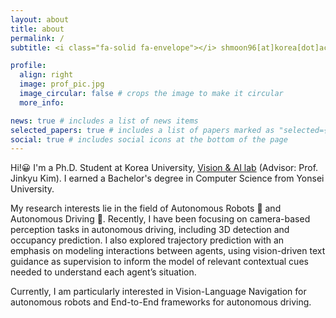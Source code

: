 ```yaml
---
layout: about
title: about
permalink: /
subtitle: <i class="fa-solid fa-envelope"></i> shmoon96[at]korea[dot]ac[dot]kr

profile:
  align: right
  image: prof_pic.jpg
  image_circular: false # crops the image to make it circular
  more_info: 

news: true # includes a list of news items
selected_papers: true # includes a list of papers marked as "selected={true}"
social: true # includes social icons at the bottom of the page
---
```


Hi!😀 I'm a Ph.D. Student at Korea University, [Vision & AI lab](https://visionai.korea.ac.kr/) (Advisor: Prof. Jinkyu Kim). I earned a Bachelor's degree in Computer Science from Yonsei University. 

My research interests lie in the field of Autonomous Robots 🤖 and Autonomous Driving 🚗. Recently, I have been focusing on camera-based perception tasks in autonomous driving, including 3D detection and occupancy prediction. I also explored trajectory prediction with an emphasis on modeling interactions between agents, using vision-driven text guidance as supervision to inform the model of relevant contextual cues needed to understand each agent’s situation. 

Currently, I am particularly interested in Vision-Language Navigation for autonomous robots and End-to-End frameworks for autonomous driving.

